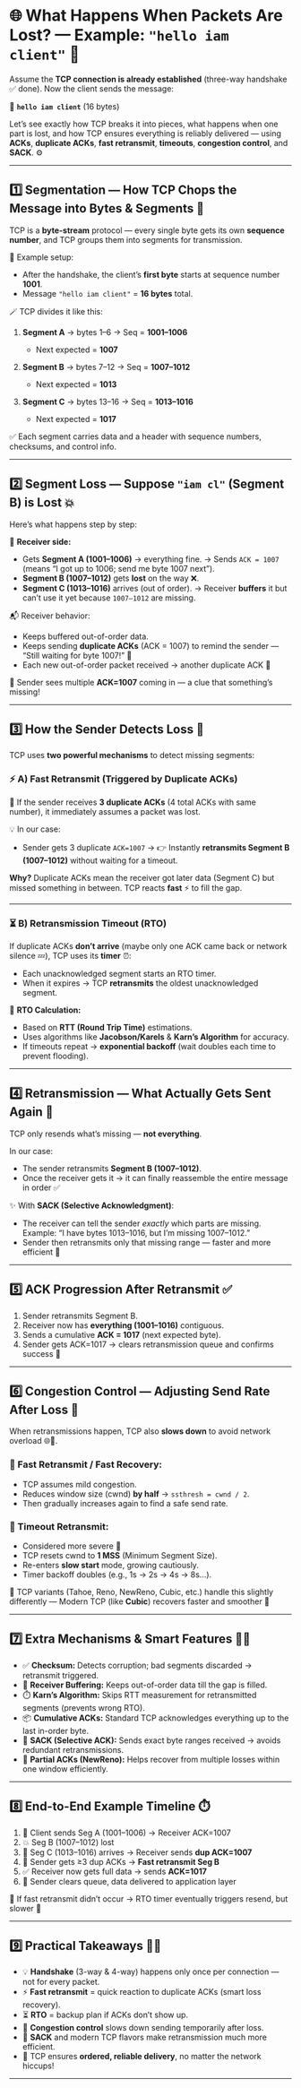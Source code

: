 


# 🌐 What Happens When Packets Are Lost? — Example: `"hello iam client"` 🚦

Assume the **TCP connection is already established** (three-way handshake ✅ done).
Now the client sends the message:

💬 **`hello iam client`** (16 bytes)

Let’s see exactly how TCP breaks it into pieces, what happens when one part is lost, and how TCP ensures everything is reliably delivered — using **ACKs**, **duplicate ACKs**, **fast retransmit**, **timeouts**, **congestion control**, and **SACK**. ⚙️

---

## 1️⃣ Segmentation — How TCP Chops the Message into Bytes & Segments 🧩

TCP is a **byte-stream** protocol — every single byte gets its own **sequence number**, and TCP groups them into segments for transmission.

🧠 Example setup:

* After the handshake, the client’s **first byte** starts at sequence number **1001**.
* Message `"hello iam client"` = **16 bytes** total.

🪄 TCP divides it like this:

1. **Segment A** → bytes 1–6 → Seq = **1001–1006**

   * Next expected = **1007**
2. **Segment B** → bytes 7–12 → Seq = **1007–1012**

   * Next expected = **1013**
3. **Segment C** → bytes 13–16 → Seq = **1013–1016**

   * Next expected = **1017**

✅ Each segment carries data and a header with sequence numbers, checksums, and control info.

---

## 2️⃣ Segment Loss — Suppose `"iam cl"` (Segment B) is Lost 💥

Here’s what happens step by step:

📨 **Receiver side:**

* Gets **Segment A (1001–1006)** → everything fine.
  → Sends `ACK = 1007` (means “I got up to 1006; send me byte 1007 next”).
* **Segment B (1007–1012)** gets **lost** on the way ❌.
* **Segment C (1013–1016)** arrives (out of order).
  → Receiver **buffers** it but can’t use it yet because `1007–1012` are missing.

📬 Receiver behavior:

* Keeps buffered out-of-order data.
* Keeps sending **duplicate ACKs** (ACK = 1007) to remind the sender — “Still waiting for byte 1007!” 🔁
* Each new out-of-order packet received → another duplicate ACK 🚨

🔁 Sender sees multiple **ACK=1007** coming in — a clue that something’s missing!

---

## 3️⃣ How the Sender Detects Loss 🔎

TCP uses **two powerful mechanisms** to detect missing segments:

### ⚡ A) Fast Retransmit (Triggered by Duplicate ACKs)

🚨 If the sender receives **3 duplicate ACKs** (4 total ACKs with same number), it immediately assumes a packet was lost.

💡 In our case:

* Sender gets 3 duplicate `ACK=1007` →
  👉 Instantly **retransmits Segment B (1007–1012)** without waiting for a timeout.

**Why?**
Duplicate ACKs mean the receiver got later data (Segment C) but missed something in between. TCP reacts **fast** ⚡ to fill the gap.

---

### ⏳ B) Retransmission Timeout (RTO)

If duplicate ACKs **don’t arrive** (maybe only one ACK came back or network silence 💤),
TCP uses its **timer** ⏰:

* Each unacknowledged segment starts an RTO timer.
* When it expires → TCP **retransmits** the oldest unacknowledged segment.

🧮 **RTO Calculation:**

* Based on **RTT (Round Trip Time)** estimations.
* Uses algorithms like **Jacobson/Karels** & **Karn’s Algorithm** for accuracy.
* If timeouts repeat → **exponential backoff** (wait doubles each time to prevent flooding).

---

## 4️⃣ Retransmission — What Actually Gets Sent Again 🔁

TCP only resends what’s missing — **not everything**.

In our case:

* The sender retransmits **Segment B (1007–1012)**.
* Once the receiver gets it → it can finally reassemble the entire message in order ✅

✨ With **SACK (Selective Acknowledgment)**:

* The receiver can tell the sender *exactly* which parts are missing.
  Example: “I have bytes 1013–1016, but I’m missing 1007–1012.”
* Sender then retransmits only that missing range — faster and more efficient 🚀

---

## 5️⃣ ACK Progression After Retransmit ✅

1. Sender retransmits Segment B.
2. Receiver now has **everything (1001–1016)** contiguous.
3. Sends a cumulative **ACK = 1017** (next expected byte).
4. Sender gets ACK=1017 → clears retransmission queue and confirms success 🎉

---

## 6️⃣ Congestion Control — Adjusting Send Rate After Loss 🚦

When retransmissions happen, TCP also **slows down** to avoid network overload 🌐💨.

### 🧭 Fast Retransmit / Fast Recovery:

* TCP assumes mild congestion.
* Reduces window size (cwnd) **by half** → `ssthresh = cwnd / 2`.
* Then gradually increases again to find a safe send rate.

### 🐢 Timeout Retransmit:

* Considered more severe 🚨
* TCP resets cwnd to **1 MSS** (Minimum Segment Size).
* Re-enters **slow start** mode, growing cautiously.
* Timer backoff doubles (e.g., 1s → 2s → 4s → 8s...).

🧠 TCP variants (Tahoe, Reno, NewReno, Cubic, etc.) handle this slightly differently —
Modern TCP (like **Cubic**) recovers faster and smoother 🧩

---

## 7️⃣ Extra Mechanisms & Smart Features 🧠💡

* ✅ **Checksum:** Detects corruption; bad segments discarded → retransmit triggered.
* 🧺 **Receiver Buffering:** Keeps out-of-order data till the gap is filled.
* ⏱️ **Karn’s Algorithm:** Skips RTT measurement for retransmitted segments (prevents wrong RTO).
* 📦 **Cumulative ACKs:** Standard TCP acknowledges everything up to the last in-order byte.
* 🎯 **SACK (Selective ACK):** Sends exact byte ranges received → avoids redundant retransmissions.
* 🔁 **Partial ACKs (NewReno):** Helps recover from multiple losses within one window efficiently.

---

## 8️⃣ End-to-End Example Timeline ⏱️

1. 📨 Client sends Seg A (1001–1006) → Receiver ACK=1007
2. 💥 Seg B (1007–1012) lost
3. 🚀 Seg C (1013–1016) arrives → Receiver sends **dup ACK=1007**
4. 📡 Sender gets ≥3 dup ACKs → **Fast retransmit Seg B**
5. ✅ Receiver now gets full data → sends **ACK=1017**
6. 🎉 Sender clears queue, data delivered to application layer

💬 If fast retransmit didn’t occur → RTO timer eventually triggers resend, but slower 🐢

---

## 9️⃣ Practical Takeaways 📝✨

* 💡 **Handshake** (3-way & 4-way) happens only once per connection — not for every packet.
* ⚡ **Fast retransmit** = quick reaction to duplicate ACKs (smart loss recovery).
* ⏳ **RTO** = backup plan if ACKs don’t show up.
* 🔧 **Congestion control** slows down sending temporarily after loss.
* 🎯 **SACK** and modern TCP flavors make retransmission much more efficient.
* 🧩 TCP ensures **ordered, reliable delivery**, no matter the network hiccups!

---